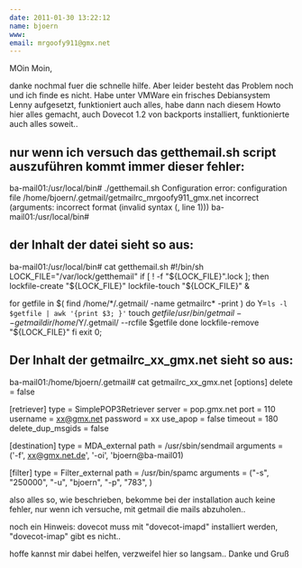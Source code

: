 ```yaml
---
date: 2011-01-30 13:22:12
name: bjoern
www: 
email: mrgoofy911@gmx.net
---
```


MOin Moin,

danke nochmal fuer die schnelle hilfe. Aber leider besteht das Problem noch und ich finde es nicht.
Habe unter VMWare ein frisches Debiansystem Lenny aufgesetzt, funktioniert auch alles, habe dann nach diesem Howto hier alles gemacht, auch Dovecot 1.2 von backports installiert, funktionierte auch alles soweit..

nur wenn ich versuch das getthemail.sh script auszuführen kommt immer dieser fehler:
-------------------------------------------------
ba-mail01:/usr/local/bin# ./getthemail.sh
Configuration error: configuration file /home/bjoern/.getmail/getmailrc_mrgoofy911_gmx.net incorrect (arguments: incorrect format (invalid syntax (, line 1)))
ba-mail01:/usr/local/bin#

der Inhalt der datei sieht so aus:
-------------------------------------------------
ba-mail01:/usr/local/bin# cat getthemail.sh
#!/bin/sh
 LOCK_FILE="/var/lock/getthemail"
 if [ ! -f "${LOCK_FILE}".lock ];
 then
 lockfile-create "${LOCK_FILE}"
 lockfile-touch "${LOCK_FILE}" &amp;

 for getfile in $( find /home/*/.getmail/ -name getmailrc\* -print )
 do
 Y=`ls -l $getfile | awk '{print $3; }'`
 touch $getfile
 /usr/bin/getmail --getmaildir /home/$Y/.getmail/ --rcfile $getfile
 done
 lockfile-remove "${LOCK_FILE}"
 fi
exit 0;

Der Inhalt der getmailrc_xx_gmx.net sieht so aus:
--------------------------------------------------
ba-mail01:/home/bjoern/.getmail# cat getmailrc_xx_gmx.net
[options]
delete = false

[retriever]
type = SimplePOP3Retriever
server = pop.gmx.net
port = 110
username = xx@gmx.net
password = xx
use_apop = false
timeout = 180
delete_dup_msgids = false

[destination]
type = MDA_external
path = /usr/sbin/sendmail
arguments = ('-f', xx@gmx.net.de', '-oi', 'bjoern@ba-mail01)

[filter]
type = Filter_external
path = /usr/bin/spamc
arguments = ("-s", "250000", "-u", "bjoern", "-p", "783", )

also alles so, wie beschrieben, bekomme bei der installation auch keine fehler, nur wenn ich versuche, mit getmail die mails abzuholen..

noch ein Hinweis:
dovecot muss mit "dovecot-imapd" installiert werden, "dovecot-imap" gibt es nicht..

hoffe kannst mir dabei helfen, verzweifel hier so langsam..
Danke und Gruß